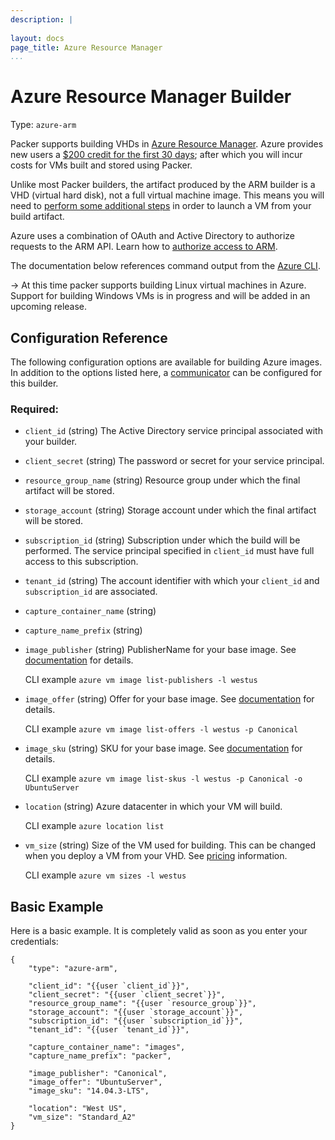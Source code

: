 ```yaml
---
description: |
    
layout: docs
page_title: Azure Resource Manager
...
```


# Azure Resource Manager Builder

Type: `azure-arm`

Packer supports building VHDs in [Azure Resource Manager](https://azure.microsoft.com/en-us/documentation/articles/resource-group-overview/). Azure provides new users a [$200 credit for the first 30 days](https://azure.microsoft.com/en-us/free/); after which you will incur costs for VMs built and stored using Packer.

Unlike most Packer builders, the artifact produced by the ARM builder is a VHD (virtual hard disk), not a full virtual machine image. This means you will need to [perform some additional steps](https://github.com/Azure/packer-azure/issues/201) in order to launch a VM from your build artifact.

Azure uses a combination of OAuth and Active Directory to authorize requests to the ARM API. Learn how to [authorize access to ARM](/docs/builders/azure-setup.html).

The documentation below references command output from the [Azure CLI](https://azure.microsoft.com/en-us/documentation/articles/xplat-cli-install/).

-> At this time packer supports building Linux virtual machines in Azure. Support for building Windows VMs is in progress and will be added in an upcoming release.

## Configuration Reference

The following configuration options are available for building Azure images. In addition to the options listed here, a
[communicator](/docs/templates/communicator.html) can be configured for this
builder.

### Required:

-   `client_id` (string) The Active Directory service principal associated with your builder.

-   `client_secret` (string) The password or secret for your service principal.

-   `resource_group_name` (string) Resource group under which the final artifact will be stored.

-   `storage_account` (string) Storage account under which the final artifact will be stored.

-   `subscription_id` (string) Subscription under which the build will be performed. The service principal specified in `client_id` must have full access to this subscription.

-   `tenant_id` (string) The account identifier with which your `client_id` and `subscription_id` are associated.

-   `capture_container_name` (string)

-   `capture_name_prefix` (string)

-   `image_publisher` (string) PublisherName for your base image. See [documentation](https://azure.microsoft.com/en-us/documentation/articles/resource-groups-vm-searching/) for details.

    CLI example `azure vm image list-publishers -l westus`

-   `image_offer` (string) Offer for your base image. See [documentation](https://azure.microsoft.com/en-us/documentation/articles/resource-groups-vm-searching/) for details.

    CLI example `azure vm image list-offers -l westus -p Canonical`

-   `image_sku` (string) SKU for your base image. See [documentation](https://azure.microsoft.com/en-us/documentation/articles/resource-groups-vm-searching/) for details.

    CLI example `azure vm image list-skus -l westus -p Canonical -o UbuntuServer`

-   `location` (string) Azure datacenter in which your VM will build.

    CLI example `azure location list`

-   `vm_size` (string) Size of the VM used for building. This can be changed when you deploy a VM from your VHD. See [pricing](https://azure.microsoft.com/en-us/pricing/details/virtual-machines/) information.

    CLI example `azure vm sizes -l westus`

## Basic Example

Here is a basic example. It is completely valid as soon as you enter your credentials:

``` {.javascript}
{
    "type": "azure-arm",

    "client_id": "{{user `client_id`}}",
    "client_secret": "{{user `client_secret`}}",
    "resource_group_name": "{{user `resource_group`}}",
    "storage_account": "{{user `storage_account`}}",
    "subscription_id": "{{user `subscription_id`}}",
    "tenant_id": "{{user `tenant_id`}}",

    "capture_container_name": "images",
    "capture_name_prefix": "packer",

    "image_publisher": "Canonical",
    "image_offer": "UbuntuServer",
    "image_sku": "14.04.3-LTS",

    "location": "West US",
    "vm_size": "Standard_A2"
}
```